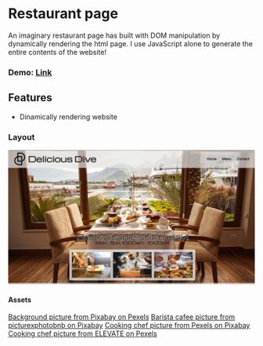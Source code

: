 # **Restaurant page**

An imaginary restaurant page has built with DOM manipulation by dynamically rendering the html page. I use JavaScript alone to generate the entire contents of the website!

### Demo: [Link](https://ev0clu.github.io/restaurant/)

## Features

-   Dinamically rendering website

### Layout

![layout picture](https://github.com/ev0clu/restaurant/blob/main/layout.png?raw=true)

#### Assets

[Background picture from Pixabay on Pexels](https://www.pexels.com/photo/chairs-dining-room-food-furniture-460537/)
[Barista cafee picture from picturexphotobnb on Pixabay](https://pixabay.com/photos/barista-coffee-pouring-espresso-5055060/)
[Cooking chef picture from Pexels on Pixabay](https://pixabay.com/photos/restaurant-cooking-chef-kitchen-1284351/)
[Cooking chef picture from ELEVATE on Pexels](https://www.pexels.com/photo/chef-preparing-vegetable-dish-on-tree-slab-1267320/)
